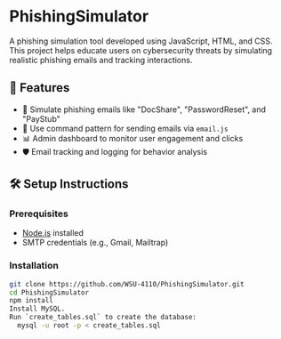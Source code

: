 # PhishingSimulator

A phishing simulation tool developed using JavaScript, HTML, and CSS. This project helps educate users on cybersecurity threats by simulating realistic phishing emails and tracking interactions.

## 🚀 Features

- 📨 Simulate phishing emails like "DocShare", "PasswordReset", and "PayStub"
- 🧠 Use command pattern for sending emails via `email.js`
- 📊 Admin dashboard to monitor user engagement and clicks
- 🛡️ Email tracking and logging for behavior analysis

## 🛠️ Setup Instructions

### Prerequisites
- [Node.js](https://nodejs.org/) installed
- SMTP credentials (e.g., Gmail, Mailtrap)

### Installation
```bash
git clone https://github.com/WSU-4110/PhishingSimulator.git
cd PhishingSimulator
npm install
Install MySQL.
Run `create_tables.sql` to create the database:
  mysql -u root -p < create_tables.sql

